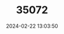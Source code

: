 ---
title: "35072"
category: "Glochidion manono"
draft: false
date: 2024-02-22 13:03:50
languages:
  Tahitian: ["mahame", "mänono"]
---